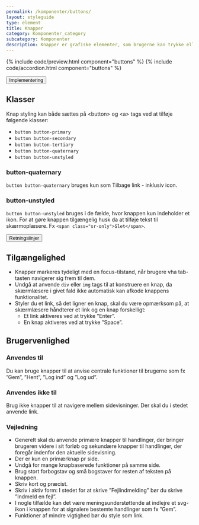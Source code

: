 ```yaml
---
permalink: /komponenter/buttons/
layout: styleguide
type: element
title: Knapper
category: Komponenter_category
subcategory: Komponenter
description: Knapper er grafiske elementer, som brugerne kan trykke eller klikke på og dermed udløse en funktion eller handling. De kommer i flere grafiske former og er inddelt i et hierarki med primære, sekundære og tertiære knapper.
---
```


{% include code/preview.html component="buttons" %}
{% include code/accordion.html component="buttons" %}
<div class="accordion-bordered">
  <button class="button-unstyled accordion-button"
    aria-expanded="false" aria-controls="code-documentation">
    Implementering
  </button>
  <div id="code-documentation" class="accordion-content">
    <section>
      <h2 class="h4">Klasser</h2>
      <p>Knap styling kan både sættes på &lt;button&gt; og &lt;a&gt; tags ved at tilføje følgende klasser:</p>
      <ul>
        <li><code>button button-primary</code></li>
        <li><code>button button-secondary</code></li>
        <li><code>button button-tertiary</code></li>
        <li><code>button button-quaternary</code></li>
        <li><code>button button-unstyled</code></li>
      </ul>
      <h3 class="h5">button-quaternary</h3>
      <p><code>button button-quaternary</code> bruges kun som Tilbage link - inklusiv icon.</p>
      <h3 class="h5">button-unstyled</h3>
      <p><code>button button-unstyled</code> bruges i de fælde, hvor knappen kun indeholder et ikon. For at gøre knappen tilgængelig husk da at tilføje tekst til skærmoplæsere. Fx <code>&lt;span class="sr-only"&gt;Slet&lt;/span&gt;</code>.</p>
    </section>
  </div>
</div>

<div class="accordion-bordered">
  <button class="button-unstyled accordion-button"
      aria-expanded="true" aria-controls="accordion-bordered-docs">
    Retningslinjer
  </button>
  <div id="accordion-bordered-docs" aria-hidden="false" class="accordion-content">
    <article>
      <section>
          <h2 class="h4">Tilgængelighed</h2>
          <ul>
              <li>Knapper markeres tydeligt med en focus-tilstand, når brugere vha tab-tasten navigerer sig frem til dem.</li>
              <li>Undgå at anvende <code>div</code> eller <code>img</code> tags til at konstruere en knap, da skærmlæsere i givet fald ikke automatisk kan afkode knappens funktionalitet.</li>
              <li>Styler du et link, så det ligner en knap, skal du være opmærksom på, at skærmlæsere håndterer et link og en knap forskelligt:
              <ul>
                  <li>Et link aktiveres ved at trykke ”Enter”.</li>
                  <li>En knap aktiveres ved at trykke ”Space”.</li>
              </ul>
              </li>
          </ul>
      </section>
      <section>
          <h2 class="h4">Brugervenlighed</h2>
          <h3 class="h5">Anvendes til</h3>
          <p>Du kan bruge knapper til at anvise centrale funktioner til brugerne som fx ”Gem”, ”Hent”, ”Log ind” og ”Log ud”.</p>
          <h3 class="h5">Anvendes ikke til</h3>
          <p>Brug ikke knapper til at navigere mellem sidevisninger. Der skal du i stedet anvende link.</p>
          <h3 class="h5">Vejledning</h3>
          <ul>
              <li>Generelt skal du anvende primære knapper til handlinger, der bringer brugeren videre i sit forløb og sekundære knapper til handlinger, der foregår indenfor den aktuelle sidevisning.</li>
              <li>Der er kun en primærknap pr side.</li>
              <li>Undgå for mange knapbaserede funktioner på samme side.</li>
              <li>Brug stort forbogstav og små bogstaver for resten af teksten på knappen.</li>
              <li>Skriv kort og præcist.</li>
              <li>Skriv i aktiv form: I stedet for at skrive ”Fejlindmelding” bør du skrive ”Indmeld en fejl”.</li>
              <li>I nogle tilfælde kan det være meningsunderstøttende at indlejre et svg-ikon i knappen for at signalere bestemte handlinger som fx ”Gem”.</li>
              <li>Funktioner af mindre vigtighed bør du style som link.</li>
          </ul>
      </section>
    </article>
  </div>
</div>

